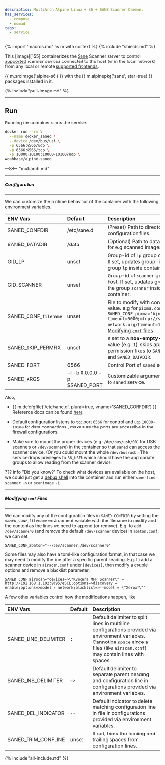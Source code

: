 ```yaml
---
description: MultiArch Alpine Linux + S6 + SANE Scanner Daemon.
has_services:
  - compose
  - nomad
tags:
  - service
---
```


{% import "macros.md" as m with context %}
{% include "shields.md" %}

This [image][155] containerizes the [Sane][2] Scanner server to
control [supported][3] scanner devices connected to the host (or
in the local network) from any local or remote [supported
frontends][4].

{{ m.srcimage('alpine-s6') }} with the {{ m.alpinepkg('sane', star=true)
}} packages installed in it.

{% include "pull-image.md" %}

---
Run
---

Running the container starts the service.

``` sh
docker run --rm \
  --name docker_saned \
  --device /dev/bus/usb \
  -p 6566:6566/udp \
  -p 6566:6566/tcp \
  -p 10000-10100:10000-10100/udp \
woahbase/alpine-saned
```

--8<-- "multiarch.md"

---
##### Configuration
---

We can customize the runtime behaviour of the container with the
following environment variables.

| ENV Vars              | Default                      | Description
| :---                  | :---                         | :---
| SANED_CONFDIR         | /etc/sane.d                  | (Preset) Path to directory for `saned` configuration files.
| SANED_DATADIR         | /data                        | (Optional) Path to data directory for e.g scanned images.
| GID_LP                | unset                        | Group-id of `lp` group on the host. If set, updates group-id of the group `lp` inside container.
| GID_SCANNER           | unset                        | Group-id of `scanner` group on the host. If set, updates group-id of the group `scanner` inside container.
| SANED_CONF_`filename` | unset                        | File to modify with contents as value. e.g for `pixma.conf` `SANED_CONF_pixma='bjnp-timeout=5000;mfnp://scanner.bad-network.org/timeout=1500'`. See [Modifying `conf` files](#modifying-conf-files)
| SANED_SKIP_PERMFIX    | unset                        | If set to a **non-empty-string** value (e.g. `1`), skips applying permission fixes to `SANED_CONFDIR` and `SANED_DATADIR`.
| SANED_PORT            | 6566                         | Control Port of `saned` service.
| SANED_ARGS            | -l -b 0.0.0.0 -p $SANED_PORT | Customizable arguments passed to `saned` service.

Also,

* {{ m.defcfgfile('/etc/sane.d', plural=true,
  vname='SANED_CONFDIR') }} Reference docs can be found
  [here][1].

* Default configuration listens to `tcp` port `6566` for control
  and `udp` `10000-10100` for data connections , make sure the
  ports are accessible in the firewall configurations.

* Make sure to mount the proper devices (e.g. `/dev/bus/usb/001`
  for USB scanners or `/dev/scanner0`) in the container so that
  `saned` can access the scanner device. (Or you could mount the
  whole `/dev/bus/usb`.) The service drops privileges to
  `S6_USER` which should have the appropriate groups to allow
  reading from the scanner device.

??? info "Did you know?"
    To check what devices are available on the host, we could just
    get a [debug shell](#shell-access) into the container and run
    either
    ```
    sane-find-scanner -v
    ```
    or
    ```
    scanimage -L
    ```

---
##### Modifying `conf` Files
---

We can modify any of the configuration files in `SANED_CONFDIR` by
setting the `SANED_CONF_filename` environment variable with the
filename to modify and the content as the lines we need to append
(or remove). E.g. to add `/dev/scanner0` (and remove the default
`/dev/scanner` device) in `abaton.conf`, we can set
```
SANED_CONF_abaton="--/dev/scanner;/dev/scanner0"
```

Some files may also have a toml-like configuration format, in that
case we may need to modify the line after a specific parent
heading. E.g. to add a scanner device in `airscan.conf` under
`[devices]`, then modify a couple options and remove a blacklist
parameter,
```
SANED_CONF_airscan="devices=>\"Kyocera MFP Scanner\" = http://192.168.1.102:9095/eSCL;options=>discovery = enable;options=>model = network;blacklist=>--model = \"Xerox*\""
```

A few other variables control how the modifications happen, like

| ENV Vars               | Default       | Description
| :---                   | :---          | :---
| SANED_LINE_DELIMITER   | `;`           | Default delimiter to split lines in multiline configurations provided via environment variables. Cannot be `space` since a files (like `airscan.conf`) may contain lines with spaces.
| SANED_INS_DELIMITER    | `=>`          | Default delimiter to separate parent heading and configuration line in configurations provided via environment variables.
| SANED_DEL_INDICATOR    | `--`          | Default indicator to delete matching configuration line in file in configurations provided via environment variables.
| SANED_TRIM_CONFLINE    | unset         | If set, trims the leading and trailing spaces from configuration lines.

[1]: https://linux.die.net/man/7/sane
[2]: http://www.sane-project.org/
[3]: http://www.sane-project.org/sane-supported-devices.html
[4]: http://www.sane-project.org/sane-frontends.html

{% include "all-include.md" %}
